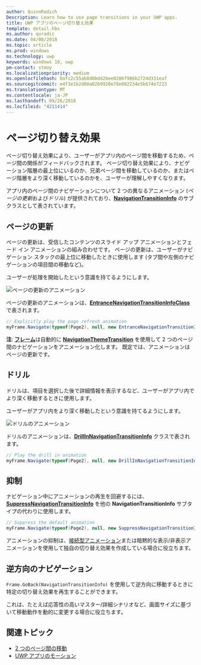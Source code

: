 ```yaml
---
author: QuinnRadich
Description: Learn how to use page transitions in your UWP apps.
title: UWP アプリのページ切り替え効果
template: detail.hbs
ms.author: quradic
ms.date: 04/08/2018
ms.topic: article
ms.prod: windows
ms.technology: uwp
keywords: windows 10, uwp
pm-contact: stmoy
ms.localizationpriority: medium
ms.openlocfilehash: 0afc2c55ab0d0bdd2bee0206f986b2724d331eaf
ms.sourcegitcommit: e4f3e1b2d08a02b9920e78e802234e5b674e7223
ms.translationtype: MT
ms.contentlocale: ja-JP
ms.lasthandoff: 09/26/2018
ms.locfileid: "4211414"
---
```

# <a name="page-transitions"></a>ページ切り替え効果

ページ切り替え効果により、ユーザーがアプリ内のページ間を移動するため、ページ間の関係がフィードバックされます。 ページ切り替え効果により、ナビゲーション階層の最上位にいるのか、兄弟ページ間を移動しているのか、またはページ階層をより深く移動しているのかを、ユーザーが理解しやすくなります。

アプリ内のページ間のナビゲーションについて 2 つの異なるアニメーション (*ページの更新*および*ドリル*) が提供されており、[**NavigationTransitionInfo**](https://docs.microsoft.com/uwp/api/windows.ui.xaml.media.animation.navigationtransitioninfo) のサブクラスとして表されています。

## <a name="page-refresh"></a>ページの更新

ページの更新は、受信したコンテンツのスライド アップ アニメーションとフェード イン アニメーションの組み合わせです。 ページの更新は、ユーザーがナビゲーション スタックの最上位に移動したときに使用します (タブ間や左側のナビゲーションの項目間の移動など)。

ユーザーが処理を開始したという意識を持てるようにします。

![ページの更新のアニメーション](images/page-refresh.gif)

ページの更新のアニメーションは、[**EntranceNavigationTransitionInfoClass**](https://docs.microsoft.com/uwp/api/windows.ui.xaml.media.animation.entrancenavigationtransitioninfo) で表されます。

```csharp
// Explicitly play the page refresh animation
myFrame.Navigate(typeof(Page2), null, new EntranceNavigationTransitionInfo());

```

**注**: [**フレーム**](https://docs.microsoft.com/uwp/api/windows.ui.xaml.controls.frame)は自動的に [**NavigationThemeTransition**](https://docs.microsoft.com/uwp/api/windows.ui.xaml.media.animation.navigationthemetransition) を使用して 2 つのページ間のナビゲーションをアニメーション化します。 既定では、アニメーションはページの更新です。

## <a name="drill"></a>ドリル

ドリルは、項目を選択した後で詳細情報を表示するなど、ユーザーがアプリ内でより深く移動するときに使用します。

ユーザーがアプリ内をより深く移動したという意識を持てるようにします。

![ドリルのアニメーション](images/drill.gif)

ドリルのアニメーションは、[**DrillInNavigationTransitionInfo**](https://docs.microsoft.com/uwp/api/windows.ui.xaml.media.animation.drillinnavigationtransitioninfo) クラスで表されます。

```csharp
// Play the drill in animation
myFrame.Navigate(typeof(Page2), null, new DrillInNavigationTransitionInfo());
```

## <a name="suppress"></a>抑制

ナビゲーション中にアニメーションの再生を回避するには、[**SuppressNavigationTransitionInfo**](https://docs.microsoft.com/uwp/api/windows.ui.xaml.media.animation.suppressnavigationtransitioninfo) を他の **NavigationTransitionInfo** サブタイプの代わりに使用します。

```csharp
// Suppress the default animation
myFrame.Navigate(typeof(Page2), null, new SuppressNavigationTransitionInfo());
```

アニメーションの抑制は、[接続型アニメーション](connected-animation.md)または暗黙的な表示/非表示アニメーションを使用して独自の切り替え効果を作成している場合に役立ちます。

## <a name="backwards-navigation"></a>逆方向のナビゲーション

`Frame.GoBack(NavigationTransitionInfo)` を使用して逆方向に移動するときに特定の切り替え効果を再生することができます。

これは、たとえば応答性の高いマスター/詳細シナリオなど、画面サイズに基づいて移動動作を動的に変更する場合に役立ちます。

## <a name="related-topics"></a>関連トピック

- [2 つのページ間の移動](../basics/navigate-between-two-pages.md)
- [UWP アプリのモーション](index.md)
